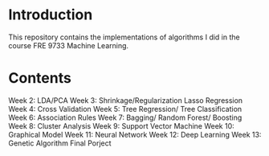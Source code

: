 # Introduction

This repository contains the implementations of algorithms I did in the course FRE 9733 Machine Learning.

# Contents

Week 2: LDA/PCA
Week 3: Shrinkage/Regularization Lasso Regression
Week 4: Cross Validation
Week 5: Tree Regression/ Tree Classification
Week 6: Association Rules
Week 7: Bagging/ Random Forest/ Boosting
Week 8: Cluster Analysis
Week 9: Support Vector Machine
Week 10: Graphical Model
Week 11: Neural Network
Week 12: Deep Learning
Week 13: Genetic Algorithm
Final Porject
